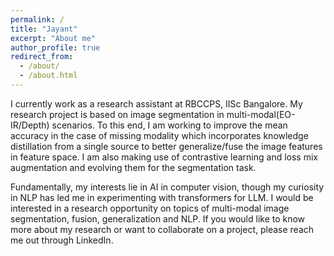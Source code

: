 ```yaml
---
permalink: /
title: "Jayant"
excerpt: "About me"
author_profile: true
redirect_from: 
  - /about/
  - /about.html
---
```


I currently work as a research assistant at RBCCPS, IISc Bangalore. My research project is based on image segmentation in multi-modal(EO-IR/Depth) scenarios. To this end, I am working to improve the mean accuracy in the case of missing modality which incorporates knowledge distillation from a single source to better generalize/fuse the image features in feature space. I am also making use of contrastive learning and loss mix augmentation and evolving them for the segmentation task.

Fundamentally, my interests lie in AI in computer vision, though my curiosity in NLP has led me in experimenting with transformers for LLM. I would be interested in a research opportunity on topics of multi-modal image segmentation, fusion, generalization and NLP. If you would like to know more about my research or want to collaborate on a project, please reach me out through LinkedIn.


